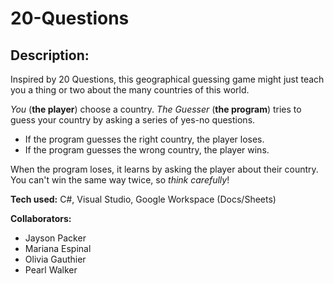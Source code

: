# 20-Questions

## Description:

Inspired by 20 Questions, this geographical guessing game might just teach you a thing or two about the many countries of this world.

*You* (**the player**) choose a country. *The Guesser* (**the program**) tries to guess your country by asking a series of yes-no questions.
  - If the program guesses the right country, the player loses. 
  - If the program guesses the wrong country, the player wins.

When the program loses, it learns by asking the player about their country. You can't win the same way twice, so *think carefully*!

**Tech used:** C#, Visual Studio, Google Workspace (Docs/Sheets)

**Collaborators:**
  - Jayson Packer
  - Mariana Espinal
  - Olivia Gauthier
  - Pearl Walker